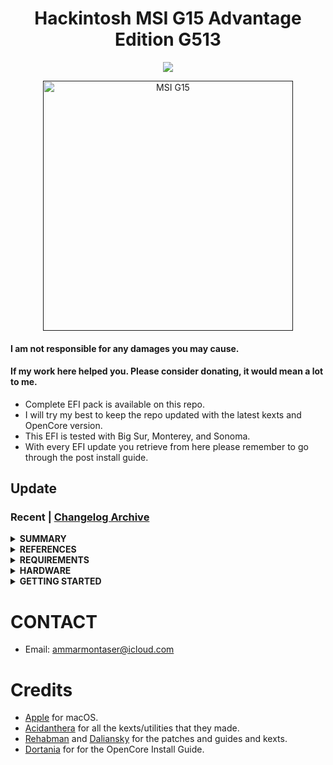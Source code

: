 <h1 align="center">Hackintosh MSI G15 Advantage Edition G513 </h1>



<p align="center">
    <a href="https://paypal.me/SayedMatrix">
        <img src="https://img.shields.io/badge/-Buy%20me%20a%20coffee-orange.svg"></a>
    
</p>

<p align="center">
    <a href="">
        <img src="https://dlcdnwebimgs.asus.com/gain/98195992-C855-4BCE-9F3C-17E2F6C1D8CE/w250" alt="MSI G15" width="400"> </a>
</p>

#### I am not responsible for any damages you may cause.

#### If my work here helped you. Please consider donating, it would mean a lot to me.

- Complete EFI pack is available on this repo.
- I will try my best to keep the repo updated with the latest kexts and OpenCore version.
- This EFI is tested with Big Sur, Monterey, and Sonoma.
- With every EFI update you retrieve from here please remember to go through the post install guide.

## Update

### Recent | [Changelog Archive](/Other/Changelog.md)

<details>
<summary><strong> SUMMARY </strong></summary>
<br>

> ### Non-Fuctional

| Feature                              | Status | Dependency          |
| :----------------------------------- | ------ | ------------------- |
| Dedicated GPU                        | ❌   | `DISABLED` Not Compatible |
| Wireless WAN                         | ❌   | `DISABLED` Not Compatible |
| VGA Port                             | ❌   | Does not exist on real apple computers. |


> ### macOS Continuity

| Feature                              | Status | Dependency          |
| :----------------------------------- | ------ | ------------------- |
| iCloud, iMessage, FaceTime           | ✅   | Whitelisted Apple ID, Valid SMBIOS  |
| AirDrop                              |  -   | Not tested with a compatible adapter  |

</details>

<details>
<summary><strong> REFERENCES </strong></summary>
<br>

Read these before you start:

- [dortania's Hackintosh guides](https://github.com/dortania).
- [dortania's OpenCore Install Guide](https://dortania.github.io/OpenCore-Install-Guide/).
- [dortania's OpenCore Post Install Guide](https://dortania.github.io/OpenCore-Post-Install/).
- [dortania/ Getting Started with ACPI](https://dortania.github.io/Getting-Started-With-ACPI/).
- [dortania/ opencore `multiboot`](https://github.com/dortania/OpenCore-Multiboot).
- [dortania/ `USB map` guide](https://dortania.github.io/OpenCore-Post-Install/usb/).
- [WhateverGreen Intel HD Manual](https://github.com/acidanthera/WhateverGreen/blob/master/Manual/FAQ.IntelHD.en.md).
- [NootedRed](https://chefkissinc.github.io/nred).

</details>

<details>
<summary><strong> REQUIREMENTS </strong></summary>
<br>

- A macOS machine(optional): to create the macOS installer.
- Flash drive, 12GB or more, for the above purpose.  
- Xcode works fine for editing plist files on macOS, but I prefer [PlistEdit Pro](https://www.fatcatsoftware.com/plisteditpro/).  
- [ProperTree](https://github.com/corpnewt/ProperTree) if you need to edit plist files on Windows.  
- Patience and time, especially if this is your first time Hackintosh-ing.

</details>

<details>
<summary><strong> HARDWARE </strong></summary>
<br>

| Category  | G15 Advantage Edition    |
| --------- | ------------------------ |
| CPU       | AMD Ryzen™ 9 5900HX      |
| GPU       | AMD® Radeon™ RX 6800M    |
| SSD       | Samsung 870 Evo 250GB    |
| Display   | 300 HZ                   |
| WiFi & BT | Mediatek                 |


</details>

<details>
<summary><strong> GETTING STARTED </strong></summary>
<br>

Before you do anything, please familiarize yourself with basic Hackintosh terminologies and the basic Hackintosh process by throughly reading Dortania guides as linked in `REFERENCES`

- Creating a macOS installer: refer to [Dortania's OpenCore Install Guide](https://dortania.github.io/OpenCore-Install-Guide/installer-guide/)


</details>



# CONTACT

- Email: ammarmontaser@icloud.com


# Credits

- [Apple](https://www.apple.com) for macOS.
- [Acidanthera](https://github.com/acidanthera) for all the kexts/utilities that they made.
- [Rehabman](https://github.com/RehabMan) and [Daliansky](https://github.com/daliansky) for the patches and guides and kexts.
- [Dortania](https://github.com/dortania) for for the OpenCore Install Guide.
